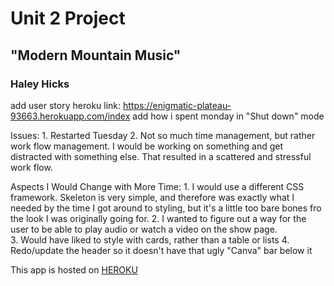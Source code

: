# Unit 2 Project
## "Modern Mountain Music"
### Haley Hicks

add user story
heroku link: https://enigmatic-plateau-93663.herokuapp.com/index
add how i spent monday in "Shut down" mode

Issues:
    1. Restarted Tuesday
    2. Not so much time management, but rather work flow management. I would be working on something and get distracted with something else. That resulted in a scattered and stressful work flow.


Aspects I Would Change with More Time:
    1. I would use a different CSS framework. Skeleton is very simple, and therefore was exactly what I needed by the time I got around to styling, but it's a little too bare bones fro the look I was originally going for.
    2. I wanted to figure out a way for the user to be able to play audio or watch a video on the show page.  
    3. Would have liked to style with cards, rather than a table or lists
    4. Redo/update the header so it doesn't have that ugly "Canva" bar below it


This app is hosted on [HEROKU](https://enigmatic-plateau-93663.herokuapp.com/index)
